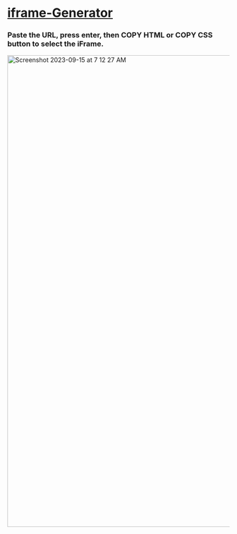 # <a href="https://iframe.jessejesse.com">iframe-Generator</a>
### Paste the URL, press enter, then COPY HTML or COPY CSS button to select the iFrame.
<img width="1070" alt="Screenshot 2023-09-15 at 7 12 27 AM" src="https://github.com/sudo-self/iframe-Generator/assets/119916323/7ac23e65-827d-4cfe-b68a-f8deba76fda2">
